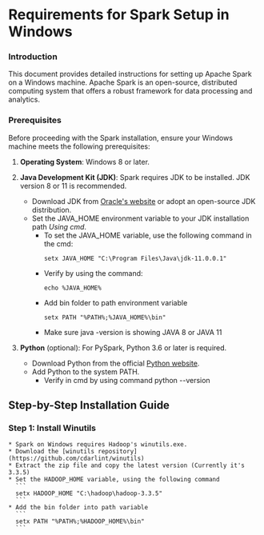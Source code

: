 # Requirements for Spark Setup in Windows

### Introduction
This document provides detailed instructions for setting up Apache Spark on a Windows machine. Apache Spark is an open-source, distributed computing system that offers a robust framework for data processing and analytics.

### Prerequisites
Before proceeding with the Spark installation, ensure your Windows machine meets the following prerequisites:

1. **Operating System**: Windows 8 or later.
2. **Java Development Kit (JDK)**: Spark requires JDK to be installed. JDK version 8 or 11 is recommended.
    * Download JDK from [Oracle's website](https://jdk.java.net/java-se-ri/11-MR2) or adopt an open-source JDK distribution.
    * Set the JAVA_HOME environment variable to your JDK installation path *Using cmd*.
        * To set the JAVA_HOME variable, use the following command in the cmd:
           ```
           setx JAVA_HOME "C:\Program Files\Java\jdk-11.0.0.1"
           ```
        * Verify by using the command:
           ```
           echo %JAVA_HOME%
           ```
        * Add bin folder to path environment variable
            ```
            setx PATH "%PATH%;%JAVA_HOME%\bin"
            ```
        * Make sure java -version is showing JAVA 8 or JAVA 11

3. **Python** (optional): For PySpark, Python 3.6 or later is required.
    * Download Python from the official [Python website](https://www.python.org/).
    * Add Python to the system PATH.
        * Verify in cmd by using command python --version

## Step-by-Step Installation Guide

### Step 1: Install Winutils
    * Spark on Windows requires Hadoop's winutils.exe.
    * Download the [winutils repository](https://github.com/cdarlint/winutils)
    * Extract the zip file and copy the latest version (Currently it's 3.3.5)
    * Set the HADOOP_HOME variable, using the following command
      ```
      setx HADOOP_HOME "C:\hadoop\hadoop-3.3.5"
      ```
    * Add the bin folder into path variable
      ```
      setx PATH "%PATH%;%HADOOP_HOME%\bin"
      ```